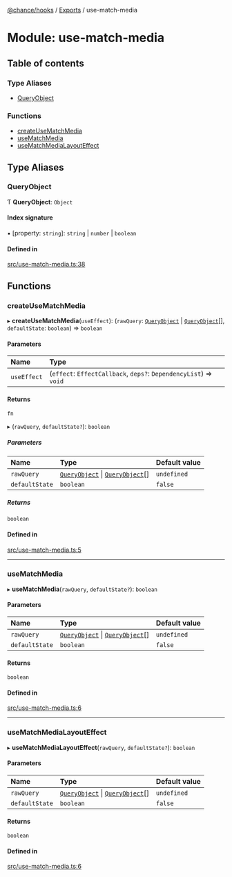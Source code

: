 [@chance/hooks](../README.md) / [Exports](../modules.md) / use-match-media

# Module: use-match-media

## Table of contents

### Type Aliases

- [QueryObject](use_match_media.md#queryobject)

### Functions

- [createUseMatchMedia](use_match_media.md#createusematchmedia)
- [useMatchMedia](use_match_media.md#usematchmedia)
- [useMatchMediaLayoutEffect](use_match_media.md#usematchmedialayouteffect)

## Type Aliases

### QueryObject

Ƭ **QueryObject**: `Object`

#### Index signature

▪ [property: `string`]: `string` \| `number` \| `boolean`

#### Defined in

[src/use-match-media.ts:38](https://github.com/chaance/hooks/blob/8221fb1/src/use-match-media.ts#L38)

## Functions

### createUseMatchMedia

▸ **createUseMatchMedia**(`useEffect`): (`rawQuery`: [`QueryObject`](use_match_media.md#queryobject) \| [`QueryObject`](use_match_media.md#queryobject)[], `defaultState`: `boolean`) => `boolean`

#### Parameters

| Name | Type |
| :------ | :------ |
| `useEffect` | (`effect`: `EffectCallback`, `deps?`: `DependencyList`) => `void` |

#### Returns

`fn`

▸ (`rawQuery`, `defaultState?`): `boolean`

##### Parameters

| Name | Type | Default value |
| :------ | :------ | :------ |
| `rawQuery` | [`QueryObject`](use_match_media.md#queryobject) \| [`QueryObject`](use_match_media.md#queryobject)[] | `undefined` |
| `defaultState` | `boolean` | `false` |

##### Returns

`boolean`

#### Defined in

[src/use-match-media.ts:5](https://github.com/chaance/hooks/blob/8221fb1/src/use-match-media.ts#L5)

___

### useMatchMedia

▸ **useMatchMedia**(`rawQuery`, `defaultState?`): `boolean`

#### Parameters

| Name | Type | Default value |
| :------ | :------ | :------ |
| `rawQuery` | [`QueryObject`](use_match_media.md#queryobject) \| [`QueryObject`](use_match_media.md#queryobject)[] | `undefined` |
| `defaultState` | `boolean` | `false` |

#### Returns

`boolean`

#### Defined in

[src/use-match-media.ts:6](https://github.com/chaance/hooks/blob/8221fb1/src/use-match-media.ts#L6)

___

### useMatchMediaLayoutEffect

▸ **useMatchMediaLayoutEffect**(`rawQuery`, `defaultState?`): `boolean`

#### Parameters

| Name | Type | Default value |
| :------ | :------ | :------ |
| `rawQuery` | [`QueryObject`](use_match_media.md#queryobject) \| [`QueryObject`](use_match_media.md#queryobject)[] | `undefined` |
| `defaultState` | `boolean` | `false` |

#### Returns

`boolean`

#### Defined in

[src/use-match-media.ts:6](https://github.com/chaance/hooks/blob/8221fb1/src/use-match-media.ts#L6)
